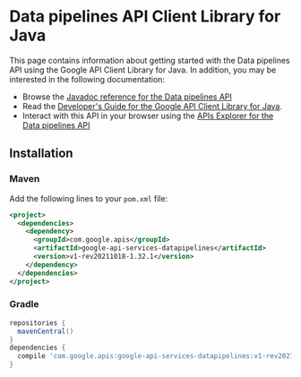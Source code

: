 # Data pipelines API Client Library for Java



This page contains information about getting started with the Data pipelines API
using the Google API Client Library for Java. In addition, you may be interested
in the following documentation:

* Browse the [Javadoc reference for the Data pipelines API][javadoc]
* Read the [Developer's Guide for the Google API Client Library for Java][google-api-client].
* Interact with this API in your browser using the [APIs Explorer for the Data pipelines API][api-explorer]

## Installation

### Maven

Add the following lines to your `pom.xml` file:

```xml
<project>
  <dependencies>
    <dependency>
      <groupId>com.google.apis</groupId>
      <artifactId>google-api-services-datapipelines</artifactId>
      <version>v1-rev20211018-1.32.1</version>
    </dependency>
  </dependencies>
</project>
```

### Gradle

```gradle
repositories {
  mavenCentral()
}
dependencies {
  compile 'com.google.apis:google-api-services-datapipelines:v1-rev20211018-1.32.1'
}
```

[javadoc]: https://googleapis.dev/java/google-api-services-datapipelines/latest/index.html
[google-api-client]: https://github.com/googleapis/google-api-java-client/
[api-explorer]: https://developers.google.com/apis-explorer/#p/datapipelines/v1/
